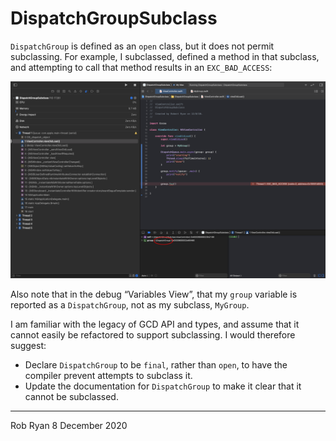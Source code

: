 #  DispatchGroupSubclass

`DispatchGroup` is defined as an `open` class, but it does not permit subclassing. For example, I subclassed, defined a method in that subclass, and attempting to call that method results in an `EXC_BAD_ACCESS`:

![crash](crash.png)

Also note that in the debug “Variables View”, that my `group` variable is reported as a `DispatchGroup`, not as my subclass, `MyGroup`.

I am familiar with the legacy of GCD API and types, and assume that it cannot easily be refactored to support subclassing. I would therefore suggest:

* Declare `DispatchGroup` to be `final`, rather than `open`, to have the compiler prevent attempts to subclass it.
* Update the documentation for `DispatchGroup` to make it clear that it cannot be subclassed.

---

Rob Ryan
8 December 2020
